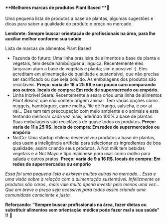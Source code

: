 #### **Melhores marcas de produtos  Plant Based **:seedling:

Uma pequena lista de produtos a base de plantas, algumas sugestões e dicas para saber a qualidade do produto e preço no mercado. 

**Lembrete: Sempre buscar orientação de profissionais na área, para lhe auxiliar melhor conforme sua saúde**

Lista de marcas de alimentos Plant Based

- Fazenda do futuro: Uma linha brasileira de alimentos a base de planta e vegetais, tem desde hambúrguer a linguiça. Recentemente eles lançaram atum a base de vegetais e planta; sim e possível :). Eles acreditam em alimentação de qualidade e sustentável, que não precisa ser sacrificado ou que seja poluído. As embalagens dos produtos são recicláveis. **Preço: varia de 18 a 25 R$ e um pouco caro comparando aos outros. locais de compra: Em rede de supermercado ou empório.**
- Linha Incrível Seara: Recentemente a seara criou uma linha de alimentos *Plant* *Based*, que não contém origem animal. Tem varias opções como nuggets, hambúrguer, carne moída, file de frango, salsicha, e por ai vai... Eles tem tem preocupação com meio ambiente e o animais e esta tentando melhorar cada vez mais,  aderindo 100% a base de plantas. Suas embalagens são recicláveis de quase todos os produtos. **Preço: varia de 11 a 25 R$. locais de compra: Em redes de supermercados ou empório** 
- NotCo: Uma startup chilena desenvolveu produtos a base de plantas, eles usam a inteligência artificial para selecionar os ingredientes de boa qualidade, assim criando seus produtos. A Not milk tem bebidas vegetais e a Not Mayo e tipo maionese para usar como molho para salada e outros pratos. **Preço: varia de 9 a 16 R$. locais de compra: Em redes de supermercados ou empório** 

*Essa foi uma pequena lista e existem muitas outras no mercado... Essa e uma visão sobre a relação com a alimentação sustentável. Infelizmente os produtos são caros , mais vale muito apena investir pelo menos uma vez... Que em breve o preço seja acessível para todos assim criando uma comunidade consciente e justa.*

**Reforçando: "Sempre buscar profissionais na área, fazer dietas ou substituir alimentos sem orientação médica pode fazer mal a sua saúde" !!** :slightly_smiling_face:













